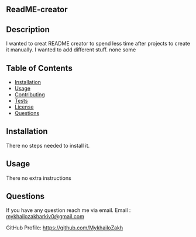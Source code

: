 
  ## ReadME-creator


  ## Description

  I wanted to creat README creator to spend less time after projects to create it manually. I wanted to add different stuff.
  none
  some
  
  ## Table of Contents 
  
  - [Installation](#installation)
  - [Usage](#usage)
  - [Contributing](#contributing)
  - [Tests](#tests)
  - [License](#license)
  - [Questions](#questions)
  
  ## Installation
  
  There no steps needed to install it.
  
  ## Usage

  There no extra instructions

  ## Questions

  If you have any question reach me via email.
  Email : mykhailozakharkiv0@gmail.com 

  GitHub Profile:
  https://github.com/MykhailoZakh


